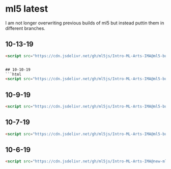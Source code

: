 # ml5 latest

I am not longer overwriting previous builds of ml5 but instead puttin them in different branches.

## 10-13-19
```html
<script src="https://cdn.jsdelivr.net/gh/ml5js/Intro-ML-Arts-IMA@ml5-build-10-13-19-2/ml5_build/ml5.min.js"></script>


## 10-10-19
```html
<script src="https://cdn.jsdelivr.net/gh/ml5js/Intro-ML-Arts-IMA@ml5-build-10-10-19-2/ml5_build/ml5.min.js"></script>
```

## 10-9-19
```html
<script src="https://cdn.jsdelivr.net/gh/ml5js/Intro-ML-Arts-IMA@ml5-build-10-9-19/ml5_build/ml5.min.js"></script>
```

## 10-7-19
```html
<script src="https://cdn.jsdelivr.net/gh/ml5js/Intro-ML-Arts-IMA@ml5-build-10-7-19/ml5_build/ml5.min.js"></script>
```

## 10-6-19
```html
<script src="https://cdn.jsdelivr.net/gh/ml5js/Intro-ML-Arts-IMA@new-ml5-build/ml5_build/ml5.min.js"></script>
```
